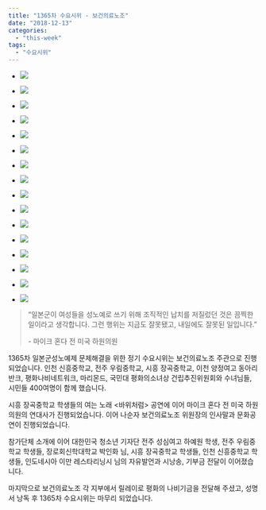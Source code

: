 ```yaml
---
title: "1365차 수요시위 - 보건의료노조"
date: "2018-12-13"
categories: 
  - "this-week"
tags: 
  - "수요시위"
---
```


- ![](https://womenandwar.net/kr/wp-content/uploads/2018/12/1-2-1024x680.jpg)
    
- ![](https://womenandwar.net/kr/wp-content/uploads/2018/12/2-2-1024x680.jpg)
    
- ![](https://womenandwar.net/kr/wp-content/uploads/2018/12/3-2-1024x680.jpg)
    
- ![](https://womenandwar.net/kr/wp-content/uploads/2018/12/4-2-1024x680.jpg)
    
- ![](https://womenandwar.net/kr/wp-content/uploads/2018/12/5-1-1024x680.jpg)
    
- ![](https://womenandwar.net/kr/wp-content/uploads/2018/12/6-1-1024x680.jpg)
    
- ![](https://womenandwar.net/kr/wp-content/uploads/2018/12/7-1-1024x680.jpg)
    
- ![](https://womenandwar.net/kr/wp-content/uploads/2018/12/8-1-1024x680.jpg)
    
- ![](https://womenandwar.net/kr/wp-content/uploads/2018/12/9-1-1024x680.jpg)
    
- ![](https://womenandwar.net/kr/wp-content/uploads/2018/12/10-1-1024x680.jpg)
    
- ![](https://womenandwar.net/kr/wp-content/uploads/2018/12/10-1-1-1024x680.jpg)
    
- ![](https://womenandwar.net/kr/wp-content/uploads/2018/12/11-1024x680.jpg)
    
- ![](https://womenandwar.net/kr/wp-content/uploads/2018/12/12-1024x680.jpg)
    
- ![](https://womenandwar.net/kr/wp-content/uploads/2018/12/13-1024x680.jpg)
    
- ![](https://womenandwar.net/kr/wp-content/uploads/2018/12/14-1024x680.jpg)
    
- ![](https://womenandwar.net/kr/wp-content/uploads/2018/12/15-1024x680.jpg)
    

> “일본군이 여성들을 성노예로 쓰기 위해 조직적인 납치를 저질렀던 것은 끔찍한 일이라고 생각합니다. 그런 행위는 지금도 잘못됐고, 내일에도 잘못된 일입니다.”
> 
> \- 마이크 혼다 전 미국 하원의원

1365차 일본군성노예제 문제해결을 위한 정기 수요시위는 보건의료노조 주관으로 진행되었습니다. 인천 신흥중학교, 전주 우림중학교, 시흥 장곡중학교, 이천 양정여고 동아리 반크, 평화나비네트워크, 마리몬드, 국민대 평화의소녀상 건립추진위원회와 수녀님들, 시민들 400여명이 함께 했습니다.

시흥 장곡중학교 학생들의 여는 노래 <바위처럼> 공연에 이어 마이크 혼다 전 미국 하원의원의 연대사가 진행되었습니다. 이어 나순자 보건의료노조 위원장의 인사말과 문화공연이 진행되었습니다.

참가단체 소개에 이어 대한민국 청소년 기자단 전주 성심여고 하예원 학생, 전주 우림중학교 학생들, 장로회신학대학교 박인화 님, 시흥 장곡중학교 학생들, 인천 신흥중학교 학생들, 인도네시아 이만 레스타리닝시 님의 자유발언과 시낭송, 기부금 전달이 이어졌습니다.

마지막으로 보건의료노조 각 지부에서 릴레이로 평화의 나비기금을 전달해 주셨고, 성명서 낭독 후 1365차 수요시위는 마무리 되었습니다.
